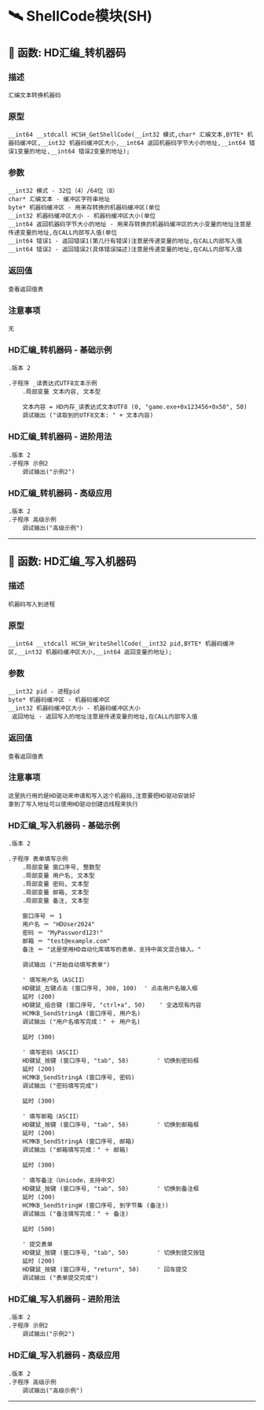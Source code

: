 # 🛰️ ShellCode模块(SH)
## 📌 函数: HD汇编_转机器码
### 描述
```
汇编文本转换机器码
```
### 原型
```
__int64 __stdcall HCSH_GetShellCode(__int32 模式,char* 汇编文本,BYTE* 机器码缓冲区,__int32 机器码缓冲区大小,__int64 返回机器码字节大小的地址,__int64 错误1变量的地址,__int64 错误2变量的地址);
```
### 参数
```
__int32 模式 - 32位（4）/64位（8）
char* 汇编文本 - 缓冲区字符串地址
byte* 机器码缓冲区 - 用来存转换的机器码缓冲区(单位
__int32 机器码缓冲区大小 - 机器码缓冲区大小(单位
__int64 返回机器码字节大小的地址 - 用来存转换的机器码缓冲区的大小变量的地址注意是传递变量的地址,在CALL内部写入值(单位
__int64 错误1 - 返回错误1(第几行有错误)注意是传递变量的地址,在CALL内部写入值
__int64 错误2 - 返回错误2(具体错误描述)注意是传递变量的地址,在CALL内部写入值
```
### 返回值
```
查看返回值表
```
### 注意事项
```
无
```
### HD汇编_转机器码 - 基础示例
```
.版本 2

.子程序 _读表达式UTF8文本示例
    .局部变量 文本内容, 文本型
    
    文本内容 = HD内存_读表达式文本UTF8 (0, "game.exe+0x123456+0x50", 50)
    调试输出 ("读取到的UTF8文本: " + 文本内容)
```
### HD汇编_转机器码 - 进阶用法
```
.版本 2
.子程序 示例2
    调试输出("示例2")
```
### HD汇编_转机器码 - 高级应用
```
.版本 2
.子程序 高级示例
    调试输出("高级示例")
```

---
## 📌 函数: HD汇编_写入机器码
### 描述
```
机器码写入到进程
```
### 原型
```
__int64 __stdcall HCSH_WriteShellCode(__int32 pid,BYTE* 机器码缓冲区,__int32 机器码缓冲区大小,__int64 返回变量的地址);
```
### 参数
```
__int32 pid - 进程pid
byte* 机器码缓冲区 - 机器码缓冲区
__int32 机器码缓冲区大小 - 机器码缓冲区大小
 返回地址 - 返回写入的地址注意是传递变量的地址,在CALL内部写入值
```
### 返回值
```
查看返回值表
```
### 注意事项
```
这里执行用的是HD驱动来申请和写入这个机器码,注意要把HD驱动安装好
拿到了写入地址可以使用HD驱动创建远线程来执行
```
### HD汇编_写入机器码 - 基础示例
```
.版本 2

.子程序 表单填写示例
    .局部变量 窗口序号, 整数型
    .局部变量 用户名, 文本型
    .局部变量 密码, 文本型
    .局部变量 邮箱, 文本型
    .局部变量 备注, 文本型
    
    窗口序号 ＝ 1
    用户名 ＝ "HDUser2024"
    密码 ＝ "MyPassword123!"
    邮箱 ＝ "test@example.com"
    备注 ＝ "这是使用HD自动化库填写的表单，支持中英文混合输入。"
    
    调试输出 ("开始自动填写表单")
    
    ' 填写用户名（ASCII）
    HD键鼠_左键点击 (窗口序号, 300, 100)  ' 点击用户名输入框
    延时 (200)
    HD键鼠_组合键 (窗口序号, "ctrl+a", 50)    ' 全选现有内容
    HCMKB_SendStringA (窗口序号, 用户名)
    调试输出 ("用户名填写完成：" ＋ 用户名)
    
    延时 (300)
    
    ' 填写密码（ASCII）
    HD键鼠_按键 (窗口序号, "tab", 50)        ' 切换到密码框
    延时 (200)
    HCMKB_SendStringA (窗口序号, 密码)
    调试输出 ("密码填写完成")
    
    延时 (300)
    
    ' 填写邮箱（ASCII）
    HD键鼠_按键 (窗口序号, "tab", 50)        ' 切换到邮箱框
    延时 (200)
    HCMKB_SendStringA (窗口序号, 邮箱)
    调试输出 ("邮箱填写完成：" ＋ 邮箱)
    
    延时 (300)
    
    ' 填写备注（Unicode，支持中文）
    HD键鼠_按键 (窗口序号, "tab", 50)        ' 切换到备注框
    延时 (200)
    HCMKB_SendStringW (窗口序号, 到字节集 (备注))
    调试输出 ("备注填写完成：" ＋ 备注)
    
    延时 (500)
    
    ' 提交表单
    HD键鼠_按键 (窗口序号, "tab", 50)        ' 切换到提交按钮
    延时 (200)
    HD键鼠_按键 (窗口序号, "return", 50)     ' 回车提交
    调试输出 ("表单提交完成")
```
### HD汇编_写入机器码 - 进阶用法
```
.版本 2
.子程序 示例2
    调试输出("示例2")
```
### HD汇编_写入机器码 - 高级应用
```
.版本 2
.子程序 高级示例
    调试输出("高级示例")
```

---
